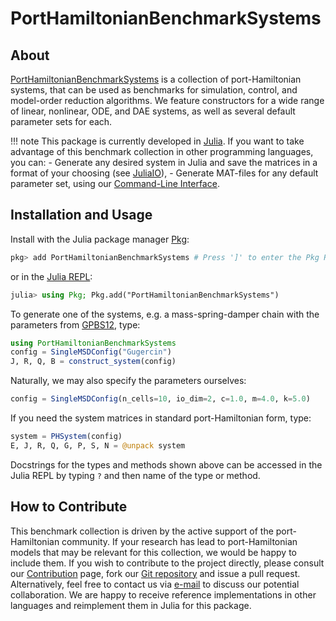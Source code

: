 # PortHamiltonianBenchmarkSystems

## About

[PortHamiltonianBenchmarkSystems](https://github.com/Algopaul/PortHamiltonianBenchmarkSystems.jl/) is a collection of port-Hamiltonian systems, that can be used as benchmarks for simulation, control, and model-order reduction algorithms. We feature constructors for a wide range of linear, nonlinear, ODE, and DAE systems, as well as several default parameter sets for each.

!!! note
    This package is currently developed in [Julia](https://julialang.org/). If you want to take advantage of this benchmark collection in other programming languages, you can:
    - Generate any desired system in Julia and save the matrices in a format of your choosing (see [JuliaIO](https://github.com/JuliaIO)),
    - Generate MAT-files for any default parameter set, using our [Command-Line Interface](https://github.com/Algopaul/PortHamiltonianBenchmarkSystemsCLI.jl).

## Installation and Usage

Install with the Julia package manager [Pkg](https://pkgdocs.julialang.org/):
```julia
pkg> add PortHamiltonianBenchmarkSystems # Press ']' to enter the Pkg REPL mode.
```
or in the [Julia REPL](https://docs.julialang.org/en/v1/stdlib/REPL/):
```julia
julia> using Pkg; Pkg.add("PortHamiltonianBenchmarkSystems")
```
To generate one of the systems, e.g. a mass-spring-damper chain with the parameters from [GPBS12](@cite), type:
```julia
using PortHamiltonianBenchmarkSystems
config = SingleMSDConfig("Gugercin")
J, R, Q, B = construct_system(config)
```
Naturally, we may also specify the parameters ourselves:
```julia
config = SingleMSDConfig(n_cells=10, io_dim=2, c=1.0, m=4.0, k=5.0)
```
If you need the system matrices in standard port-Hamiltonian form, type:
```julia
system = PHSystem(config)
E, J, R, Q, G, P, S, N = @unpack system
```
Docstrings for the types and methods shown above can be accessed in the Julia REPL by typing `?` and then name of the type or method.

## How to Contribute

This benchmark collection is driven by the active support of the port-Hamiltonian community. If your research has lead to port-Hamiltonian models that may be relevant for this collection, we would be happy to include them. If you wish to contribute to the project directly, please consult our [Contribution](@ref) page, fork our [Git repository](https://github.com/Algopaul/PortHamiltonianBenchmarkSystems.jl/) and issue a pull request. Alternatively, feel free to contact us via [e-mail](mailto:schwerdt@math.tu-berlin.de) to discuss our potential collaboration. We are happy to receive reference implementations in other languages and reimplement them in Julia for this package.
